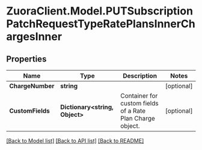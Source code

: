 # ZuoraClient.Model.PUTSubscriptionPatchRequestTypeRatePlansInnerChargesInner

## Properties

Name | Type | Description | Notes
------------ | ------------- | ------------- | -------------
**ChargeNumber** | **string** |  | [optional] 
**CustomFields** | **Dictionary&lt;string, Object&gt;** | Container for custom fields of a Rate Plan Charge object.  | [optional] 

[[Back to Model list]](../README.md#documentation-for-models) [[Back to API list]](../README.md#documentation-for-api-endpoints) [[Back to README]](../README.md)

